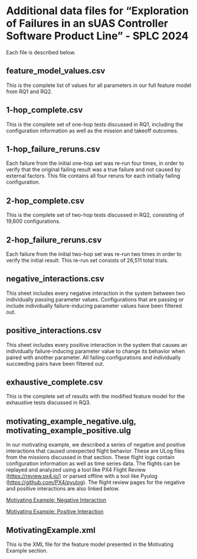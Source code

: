 # Additional data files for “Exploration of Failures in an sUAS Controller Software Product Line” - SPLC 2024

Each file is described below. 

## feature_model_values.csv

This is the complete list of values for all parameters in our full feature model from RQ1 and RQ2.

## 1-hop_complete.csv

This is the complete set of one-hop tests discussed in RQ1, including the configuration information as well as the mission and takeoff outcomes. 

## 1-hop_failure_reruns.csv

Each failure from the initial one-hop set was re-run four times, in order to verify that the original failing result was a true failure and not caused by external factors. This file contains all four reruns for each initially failing configuration. 

## 2-hop_complete.csv

This is the complete set of two-hop tests discussed in RQ2, consisting of 19,600 configurations. 

## 2-hop_failure_reruns.csv

Each failure from the initial two-hop set was re-run two times in order to verify the initial result. This re-run set consists of 26,511 total trials. 

## negative_interactions.csv

This sheet includes every negative interaction in the system between two individually passing parameter values. Configurations that are passing or include individually failure-inducing parameter values have been filtered out. 

## positive_interactions.csv

This sheet includes every positive interaction in the system that causes an individually failure-inducing parameter value to change its behavior when paired with another parameter. All failing configurations and individually succeeding pairs have been filtered out. 

## exhaustive_complete.csv

This is the complete set of results with the modified feature model for the exhaustive tests discussed in RQ3. 

## motivating_example_negative.ulg, motivating_example_positive.ulg

In our motivating example, we described a series of negative and positive interactions that caused unexpected flight behavior. These are ULog files from the missions discussed in that section. These flight logs contain configuration information as well as time series data. The flights can be replayed and analyzed using a tool like PX4 Flight Review (https://review.px4.io/) or parsed offline with a tool like Pyulog (https://github.com/PX4/pyulog). The flight review pages for the negative and positive interactions are also linked below. 

[Motivating Example: Negative Interaction](https://review.px4.io/plot_app?log=7b4efbff-fe4d-48b3-855d-34797ed27e8c "negative")

[Motivating Example: Positive Interaction](https://review.px4.io/plot_app?log=3c8ac916-5cf8-45e8-9c35-bc1736d7a0bc "positive")

## MotivatingExample.xml

This is the XML file for the feature model presented in the Motivating Example section. 
